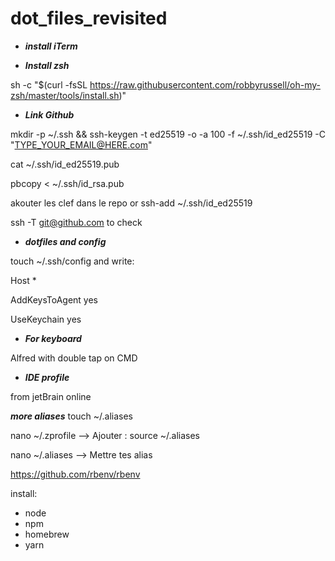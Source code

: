 # dot_files_revisited

- ***install iTerm***

- ***Install zsh***

sh -c "$(curl -fsSL https://raw.githubusercontent.com/robbyrussell/oh-my-zsh/master/tools/install.sh)"

- ***Link Github***

mkdir -p ~/.ssh && ssh-keygen -t ed25519 -o -a 100 -f ~/.ssh/id_ed25519 -C "TYPE_YOUR_EMAIL@HERE.com"

cat ~/.ssh/id_ed25519.pub

pbcopy < ~/.ssh/id_rsa.pub

akouter les clef dans le repo or ssh-add ~/.ssh/id_ed25519

ssh -T git@github.com to check

- ***dotfiles and config***

touch ~/.ssh/config and write:

Host *
  
  AddKeysToAgent yes
  
  UseKeychain yes

- ***For keyboard*** 

Alfred with double tap on CMD

- ***IDE profile*** 

from jetBrain online

***more aliases***
touch ~/.aliases

nano ~/.zprofile  --> Ajouter : source ~/.aliases

nano ~/.aliases  --> Mettre tes alias


https://github.com/rbenv/rbenv

install:

- node
- npm
- homebrew
- yarn

